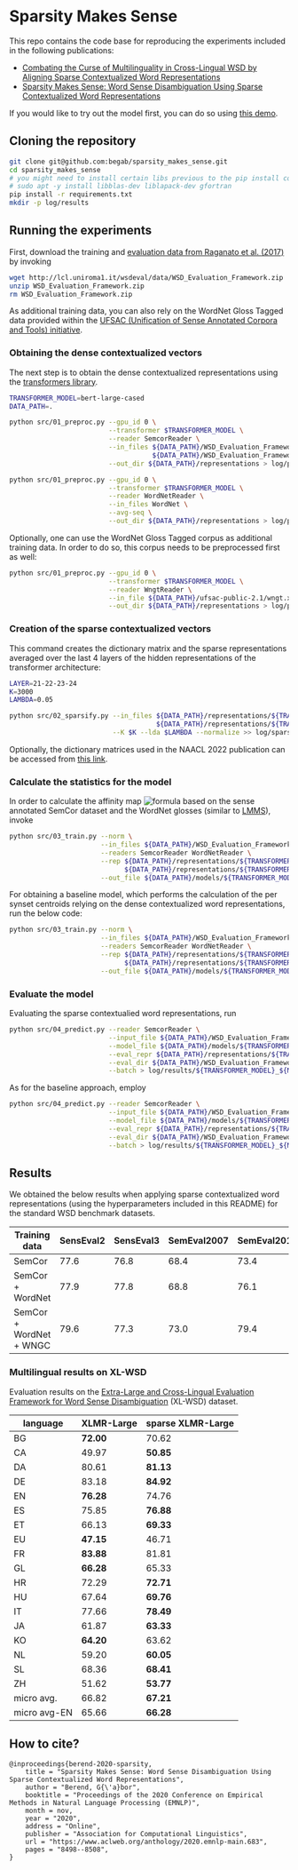 # Sparsity Makes Sense
This repo contains the code base for reproducing the experiments included in the following publications:
* [Combating the Curse of Multilinguality in Cross-Lingual WSD by Aligning Sparse Contextualized Word Representations](https://openreview.net/forum?id=r4xz0gnWBbc)
* [Sparsity Makes Sense: Word Sense Disambiguation Using Sparse Contextualized Word Representations](https://www.aclweb.org/anthology/2020.emnlp-main.683/)

If you would like to try out the model first, you can do so using [this demo](http://www.inf.u-szeged.hu/~berendg/nlp_demos//wsd).

## Cloning the repository
```bash
git clone git@github.com:begab/sparsity_makes_sense.git
cd sparsity_makes_sense
# you might need to install certain libs previous to the pip install command
# sudo apt -y install libblas-dev liblapack-dev gfortran
pip install -r requirements.txt
mkdir -p log/results
```

## Running the experiments
First, download the training and [evaluation data from Raganato et al. (2017)](http://wwwusers.di.uniroma1.it/~navigli/pubs/EACL_2017_Raganatoetal.pdf) by invoking  
```bash
wget http://lcl.uniroma1.it/wsdeval/data/WSD_Evaluation_Framework.zip
unzip WSD_Evaluation_Framework.zip
rm WSD_Evaluation_Framework.zip
```
As additional training data, you can also rely on the WordNet Gloss Tagged data provided within the [UFSAC (Unification of Sense Annotated Corpora and Tools) initiative](https://github.com/getalp/UFSAC).  

### Obtaining the dense contextualized vectors
The next step is to obtain the dense contextualized representations using the [transformers library](https://github.com/huggingface/transformers/).  
```bash
TRANSFORMER_MODEL=bert-large-cased
DATA_PATH=.

python src/01_preproc.py --gpu_id 0 \
                         --transformer $TRANSFORMER_MODEL \
                         --reader SemcorReader \
                         --in_files ${DATA_PATH}/WSD_Evaluation_Framework/Training_Corpora/SemCor/semcor.data.xml \
                                    ${DATA_PATH}/WSD_Evaluation_Framework/Evaluation_Datasets/ALL/ALL.data.xml \
                         --out_dir ${DATA_PATH}/representations > log/preproc_raganato.log 2>&1 &

python src/01_preproc.py --gpu_id 0 \
                         --transformer $TRANSFORMER_MODEL \
                         --reader WordNetReader \
                         --in_files WordNet \
                         --avg-seq \
                         --out_dir ${DATA_PATH}/representations > log/preproc_wordnet.log 2>&1 &

```
Optionally, one can use the WordNet Gloss Tagged corpus as additional training data. In order to do so, this corpus needs to be preprocessed first as well:
```bash
python src/01_preproc.py --gpu_id 0 \
                         --transformer $TRANSFORMER_MODEL \
                         --reader WngtReader \
                         --in_file ${DATA_PATH}/ufsac-public-2.1/wngt.xml \
                         --out_dir ${DATA_PATH}/representations > log/preproc_wngt.log 2>&1 &
```

### Creation of the sparse contextualized vectors

This command creates the dictionary matrix and the sparse representations averaged over the last 4 layers of the hidden representations of the transformer architecture:

```bash
LAYER=21-22-23-24
K=3000
LAMBDA=0.05

python src/02_sparsify.py --in_files ${DATA_PATH}/representations/${TRANSFORMER_MODEL}/{semcor,ALL}.data.xml_${TRANSFORMER_MODEL}_avg_False_layer_${LAYER}.npy \
                                     ${DATA_PATH}/representations/${TRANSFORMER_MODEL}/WordNet_${TRANSFORMER_MODEL}_avg_True_layer_${LAYER}.npy \
                          --K $K --lda $LAMBDA --normalize >> log/sparsify.log 2>&1 ;
```

Optionally, the dictionary matrices used in the NAACL 2022 publication can be accessed from [this link](https://zenodo.org/record/6535075).

### Calculate the statistics for the model
In order to calculate the affinity map ![formula](https://render.githubusercontent.com/render/math?math=\Phi) based on the sense annotated SemCor dataset and the WordNet glosses (similar to [LMMS](https://github.com/danlou/LMMS)), invoke
```bash
python src/03_train.py --norm \
                       --in_files ${DATA_PATH}/WSD_Evaluation_Framework/Training_Corpora/SemCor/semcor.data.xml wordnet.txt \
                       --readers SemcorReader WordNetReader \
                       --rep ${DATA_PATH}/representations/${TRANSFORMER_MODEL}/semcor.data.xml_${TRANSFORMER_MODEL}_avg_False_layer_${LAYER}.npy_normTrue_K${K}_lda${LAMBDA}_semcor.data.xml_${TRANSFORMER_MODEL}_avg_False_layer_${LAYER}.npy_normTrue_K${K}_lda${LAMBDA}.npz \
                             ${DATA_PATH}/representations/${TRANSFORMER_MODEL}/semcor.data.xml_${TRANSFORMER_MODEL}_avg_False_layer_${LAYER}.npy_normTrue_K${K}_lda${LAMBDA}_WordNet_${TRANSFORMER_MODEL}_avg_True_layer_${LAYER}.npy_normTrue_K${K}_lda${LAMBDA}.npz \
                       --out_file ${DATA_PATH}/models/${TRANSFORMER_MODEL}_semcor_wordnet_layer${LAYER}_K${K}_lda${LAMBDA} >> log/train_semcat.log 2>&1 &
```

For obtaining a baseline model, which performs the calculation of the per synset centroids relying on the dense contextualized word representations, run the below code:
```bash
python src/03_train.py --norm \
                       --in_files ${DATA_PATH}/WSD_Evaluation_Framework/Training_Corpora/SemCor/semcor.data.xml wordnet.txt \
                       --readers SemcorReader WordNetReader \
                       --rep ${DATA_PATH}/representations/${TRANSFORMER_MODEL}/semcor.data.xml_${TRANSFORMER_MODEL}_avg_False_layer_${LAYER}.npy \
                             ${DATA_PATH}/representations/${TRANSFORMER_MODEL}/WordNet_${TRANSFORMER_MODEL}_avg_True_layer_${LAYER}.npy \
                       --out_file ${DATA_PATH}/models/${TRANSFORMER_MODEL}_semcor_wordnet_layer${LAYER} >> log/train_semcat.log 2>&1 &
```

### Evaluate the model
Evaluating the sparse contextualied word representations, run
```bash
python src/04_predict.py --reader SemcorReader \
                         --input_file ${DATA_PATH}/WSD_Evaluation_Framework/Evaluation_Datasets/ALL/ALL.data.xml \
                         --model_file ${DATA_PATH}/models/${TRANSFORMER_MODEL}_${MODEL}_layer${LAYER}_K${K}_lda${LAMBDA}_norm.pickle \
                         --eval_repr ${DATA_PATH}/representations/${TRANSFORMER_MODEL}/semcor.data.xml_${TRANSFORMER_MODEL}_avg_False_layer_${LAYER}.npy_normTrue_K${K}_lda${LAMBDA}_ALL.data.xml_${TRANSFORMER_MODEL}_avg_False_layer_${LAYER}.npy_normTrue_K${K}_lda${LAMBDA}.npz \
                         --eval_dir ${DATA_PATH}/WSD_Evaluation_Framework/ \
                         --batch > log/results/${TRANSFORMER_MODEL}_${MODEL}_${LAYER}_${K}_${LAMBDA}.log 2>&1 &
```
As for the baseline approach, employ
```bash
python src/04_predict.py --reader SemcorReader \
                         --input_file ${DATA_PATH}/WSD_Evaluation_Framework/Evaluation_Datasets/ALL/ALL.data.xml \
                         --model_file ${DATA_PATH}/models/${TRANSFORMER_MODEL}_${MODEL}_layer${LAYER}_norm.pickle \
                         --eval_repr ${DATA_PATH}/representations/${TRANSFORMER_MODEL}/ALL.data.xml_${TRANSFORMER_MODEL}_avg_False_layer_${LAYER}.npy \
                         --eval_dir ${DATA_PATH}/WSD_Evaluation_Framework/ \
                         --batch > log/results/${TRANSFORMER_MODEL}_${MODEL}_${LAYER}.log 2>&1 &
```

## Results

We obtained the below results when applying sparse contextualized word representations (using the hyperparameters included in this README) for the standard WSD benchmark datasets.

| Training data | SensEval2 | SensEval3 | SemEval2007 | SemEval2013 | SemEval2015 | ALL |
| --- | --- | --- | --- | --- | --- | --- |
|SemCor | 77.6 | 76.8 | 68.4 | 73.4 | 76.5 | 75.7 |
|SemCor + WordNet |77.9 | 77.8 | 68.8 | 76.1 | 77.5 |76.8| 
|SemCor + WordNet + WNGC | 79.6 | 77.3 | 73.0 | 79.4 | 81.3 | 78.8 |

### Multilingual results on XL-WSD
Evaluation results on the [Extra-Large and Cross-Lingual Evaluation Framework for Word Sense Disambiguation](https://sapienzanlp.github.io/xl-wsd/) (XL-WSD) dataset.

|language| XLMR-Large | sparse XLMR-Large |
|----|---|---|
|BG|__72.00__|70.62|
|CA|49.97|__50.85__|
|DA|80.61|__81.13__|
|DE|83.18|__84.92__|
|EN|__76.28__|74.76|
|ES|75.85|__76.88__|
|ET|66.13|__69.33__|
|EU|__47.15__|46.71|
|FR|__83.88__|81.81|
|GL|__66.28__|65.33|
|HR|72.29|__72.71__|
|HU|67.64|__69.76__|
|IT|77.66|__78.49__|
|JA|61.87|__63.33__|
|KO|__64.20__|63.62|
|NL|59.20|__60.05__|
|SL|68.36|__68.41__|
|ZH|51.62|__53.77__|
|micro avg.|66.82|__67.21__|
|micro avg-EN|65.66|__66.28__|

## How to cite?
```
@inproceedings{berend-2020-sparsity,
    title = "Sparsity Makes Sense: Word Sense Disambiguation Using Sparse Contextualized Word Representations",
    author = "Berend, G{\'a}bor",
    booktitle = "Proceedings of the 2020 Conference on Empirical Methods in Natural Language Processing (EMNLP)",
    month = nov,
    year = "2020",
    address = "Online",
    publisher = "Association for Computational Linguistics",
    url = "https://www.aclweb.org/anthology/2020.emnlp-main.683",
    pages = "8498--8508",
}
```
